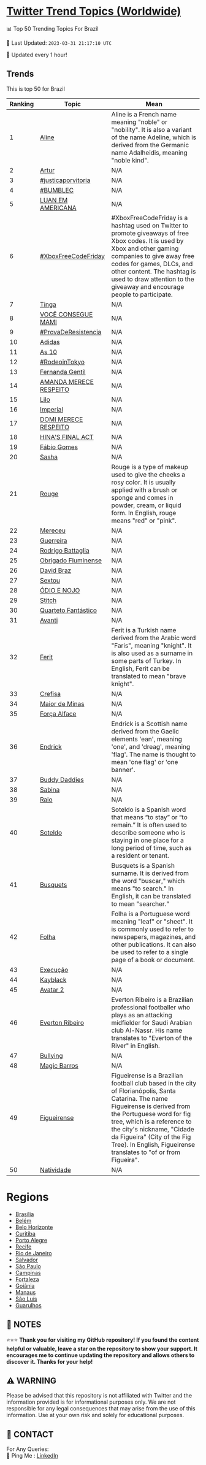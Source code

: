 [Twitter Trend Topics (Worldwide)](https://github.com/ErcinDedeoglu/Twitter-Trend-Topics)
==========


📊 Top 50 Trending Topics For Brazil

📆 Last Updated: `2023-03-31 21:17:10 UTC`

🔧 Updated every 1 hour!


## Trends

This is top 50 for Brazil

| Ranking | Topic | Mean |
| ------- | ------------ | ------------ |
| 1 | [Aline](http://twitter.com/search?q=Aline) | Aline is a French name meaning "noble" or "nobility". It is also a variant of the name Adeline, which is derived from the Germanic name Adalheidis, meaning "noble kind". |
| 2 | [Artur](http://twitter.com/search?q=Artur) | N/A |
| 3 | [#justicaporvitoria](http://twitter.com/search?q=%23justicaporvitoria) | N/A |
| 4 | [#BUMBLEC](http://twitter.com/search?q=%23BUMBLEC) | N/A |
| 5 | [LUAN EM AMERICANA](http://twitter.com/search?q=LUAN+EM+AMERICANA) | N/A |
| 6 | [#XboxFreeCodeFriday](http://twitter.com/search?q=%23XboxFreeCodeFriday) | #XboxFreeCodeFriday is a hashtag used on Twitter to promote giveaways of free Xbox codes. It is used by Xbox and other gaming companies to give away free codes for games, DLCs, and other content. The hashtag is used to draw attention to the giveaway and encourage people to participate. |
| 7 | [Tinga](http://twitter.com/search?q=Tinga) | N/A |
| 8 | [VOCÊ CONSEGUE MAMI](http://twitter.com/search?q=VOC%c3%8a+CONSEGUE+MAMI) | N/A |
| 9 | [#ProvaDeResistencia](http://twitter.com/search?q=%23ProvaDeResistencia) | N/A |
| 10 | [Adidas](http://twitter.com/search?q=Adidas) | N/A |
| 11 | [As 10](http://twitter.com/search?q=As+10) | N/A |
| 12 | [#RodeoinTokyo](http://twitter.com/search?q=%23RodeoinTokyo) | N/A |
| 13 | [Fernanda Gentil](http://twitter.com/search?q=Fernanda+Gentil) | N/A |
| 14 | [AMANDA MERECE RESPEITO](http://twitter.com/search?q=AMANDA+MERECE+RESPEITO) | N/A |
| 15 | [Lilo](http://twitter.com/search?q=Lilo) | N/A |
| 16 | [Imperial](http://twitter.com/search?q=Imperial) | N/A |
| 17 | [DOMI MERECE RESPEITO](http://twitter.com/search?q=DOMI+MERECE+RESPEITO) | N/A |
| 18 | [HINA'S FINAL ACT](http://twitter.com/search?q=HINA%27S+FINAL+ACT) | N/A |
| 19 | [Fábio Gomes](http://twitter.com/search?q=F%c3%a1bio+Gomes) | N/A |
| 20 | [Sasha](http://twitter.com/search?q=Sasha) | N/A |
| 21 | [Rouge](http://twitter.com/search?q=Rouge) | Rouge is a type of makeup used to give the cheeks a rosy color. It is usually applied with a brush or sponge and comes in powder, cream, or liquid form. In English, rouge means "red" or "pink". |
| 22 | [Mereceu](http://twitter.com/search?q=Mereceu) | N/A |
| 23 | [Guerreira](http://twitter.com/search?q=Guerreira) | N/A |
| 24 | [Rodrigo Battaglia](http://twitter.com/search?q=Rodrigo+Battaglia) | N/A |
| 25 | [Obrigado Fluminense](http://twitter.com/search?q=Obrigado+Fluminense) | N/A |
| 26 | [David Braz](http://twitter.com/search?q=David+Braz) | N/A |
| 27 | [Sextou](http://twitter.com/search?q=Sextou) | N/A |
| 28 | [ÓDIO E NOJO](http://twitter.com/search?q=%c3%93DIO+E+NOJO) | N/A |
| 29 | [Stitch](http://twitter.com/search?q=Stitch) | N/A |
| 30 | [Quarteto Fantástico](http://twitter.com/search?q=Quarteto+Fant%c3%a1stico) | N/A |
| 31 | [Avanti](http://twitter.com/search?q=Avanti) | N/A |
| 32 | [Ferit](http://twitter.com/search?q=Ferit) | Ferit is a Turkish name derived from the Arabic word "Faris", meaning "knight". It is also used as a surname in some parts of Turkey. In English, Ferit can be translated to mean "brave knight". |
| 33 | [Crefisa](http://twitter.com/search?q=Crefisa) | N/A |
| 34 | [Maior de Minas](http://twitter.com/search?q=Maior+de+Minas) | N/A |
| 35 | [Força Alface](http://twitter.com/search?q=For%c3%a7a+Alface) | N/A |
| 36 | [Endrick](http://twitter.com/search?q=Endrick) | Endrick is a Scottish name derived from the Gaelic elements 'ean', meaning 'one', and 'dreag', meaning 'flag'. The name is thought to mean 'one flag' or 'one banner'. |
| 37 | [Buddy Daddies](http://twitter.com/search?q=Buddy+Daddies) | N/A |
| 38 | [Sabina](http://twitter.com/search?q=Sabina) | N/A |
| 39 | [Raio](http://twitter.com/search?q=Raio) | N/A |
| 40 | [Soteldo](http://twitter.com/search?q=Soteldo) | Soteldo is a Spanish word that means “to stay” or “to remain.” It is often used to describe someone who is staying in one place for a long period of time, such as a resident or tenant. |
| 41 | [Busquets](http://twitter.com/search?q=Busquets) | Busquets is a Spanish surname. It is derived from the word "buscar," which means "to search." In English, it can be translated to mean "searcher." |
| 42 | [Folha](http://twitter.com/search?q=Folha) | Folha is a Portuguese word meaning "leaf" or "sheet". It is commonly used to refer to newspapers, magazines, and other publications. It can also be used to refer to a single page of a book or document. |
| 43 | [Execução](http://twitter.com/search?q=Execu%c3%a7%c3%a3o) | N/A |
| 44 | [Kayblack](http://twitter.com/search?q=Kayblack) | N/A |
| 45 | [Avatar 2](http://twitter.com/search?q=Avatar+2) | N/A |
| 46 | [Everton Ribeiro](http://twitter.com/search?q=Everton+Ribeiro) | Everton Ribeiro is a Brazilian professional footballer who plays as an attacking midfielder for Saudi Arabian club Al-Nassr. His name translates to "Everton of the River" in English. |
| 47 | [Bullying](http://twitter.com/search?q=Bullying) | N/A |
| 48 | [Magic Barros](http://twitter.com/search?q=Magic+Barros) | N/A |
| 49 | [Figueirense](http://twitter.com/search?q=Figueirense) | Figueirense is a Brazilian football club based in the city of Florianópolis, Santa Catarina. The name Figueirense is derived from the Portuguese word for fig tree, which is a reference to the city's nickname, "Cidade da Figueira" (City of the Fig Tree). In English, Figueirense translates to "of or from Figueira". |
| 50 | [Natividade](http://twitter.com/search?q=Natividade) | N/A |



# Regions

* [Brasília](</Brazil/Brasília.md>)
* [Belém](</Brazil/Belém.md>)
* [Belo Horizonte](</Brazil/Belo Horizonte.md>)
* [Curitiba](</Brazil/Curitiba.md>)
* [Porto Alegre](</Brazil/Porto Alegre.md>)
* [Recife](</Brazil/Recife.md>)
* [Rio de Janeiro](</Brazil/Rio de Janeiro.md>)
* [Salvador](</Brazil/Salvador.md>)
* [São Paulo](</Brazil/São Paulo.md>)
* [Campinas](</Brazil/Campinas.md>)
* [Fortaleza](</Brazil/Fortaleza.md>)
* [Goiânia](</Brazil/Goiânia.md>)
* [Manaus](</Brazil/Manaus.md>)
* [São Luís](</Brazil/São Luís.md>)
* [Guarulhos](</Brazil/Guarulhos.md>)



## 📝 NOTES

⭐⭐⭐ **Thank you for visiting my GitHub repository! If you found the content helpful or valuable, leave a star on the repository to show your support. It encourages me to continue updating the repository and allows others to discover it. Thanks for your help!**


## ⚠️ WARNING

Please be advised that this repository is not affiliated with Twitter and the information provided is for informational purposes only. We are not responsible for any legal consequences that may arise from the use of this information. Use at your own risk and solely for educational purposes.


## 📨 CONTACT

 For Any Queries:  
            🏓 Ping Me : [LinkedIn](https://www.linkedin.com/in/ercindedeoglu/)
